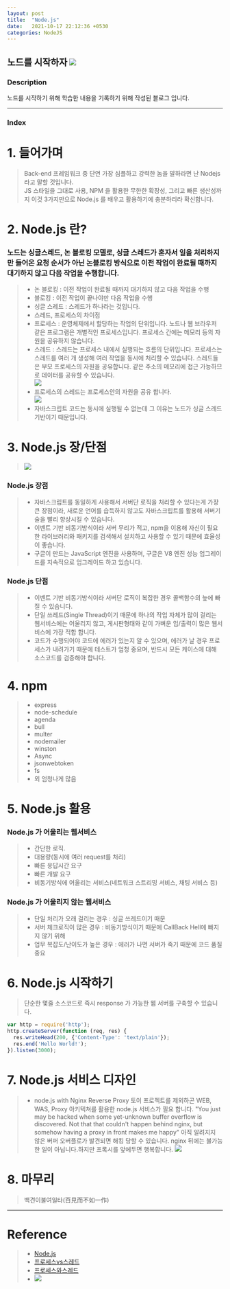 ```yaml
---
layout: post
title:  "Node.js"
date:   2021-10-17 22:12:36 +0530
categories: NodeJS
---
```

노드를 시작하자
[<img src="https://cdn.pixabay.com/photo/2015/04/23/17/41/node-js-736399_960_720.png">](https://cdn.pixabay.com/photo/2015/04/23/17/41/node-js-736399_960_720.png)
---
### Description
노드를 시작하기 위해 학습한 내용을 기록하기 위해 작성된 블로그 입니다.

---
### Index
# 1. 들어가며
> Back-end 프레임워크 중 단연 가장 심플하고 강력한 놈을 말하라면 난 Nodejs 라고 말할 것입니다. <br>
> JS 스타일을 그대로 사용, NPM 을 활용한 무한한 확장성, 그리고 빠른 생산성까지 이것 3가지만으로 Node.js 를 배우고 활용하기에 충분하리라 확신합니다.

# 2. Node.js 란?
### 노드는 싱글스레드, 논 블로킹 모델로, 싱글 스레드가 혼자서 일을 처리하지만 들어온 요청 순서가 아닌 논블로킹 방식으로 이전 작업이 완료될 때까지 대기하지 않고 다음 작업을 수행합니다.
> - 논 블로킹 : 이전 작업이 완료될 때까지 대기하지 않고 다음 작업을 수행<br>
> - 블로킹 : 이전 작업이 끝나야만 다음 작업을 수행<br>
> - 싱글 스레드 : 스레드가 하나라는 것입니다.<br>
> - 스레드, 프로세스의 차이점<br>
> - 프로세스 : 운영체제에서 할당하는 작업의 단위입니다. 노드나 웹 브라우저 같은 프로그램은 개별적인 프로세스입니다. 프로세스 간에는 메모리 등의 자원을 공유하지 않습니다.<br>
> - 스레드 : 스레드는 프로세스 내에서 실행되는 흐름의 단위입니다. 프로세스는 스레드를 여러 개 생성해 여러 작업을 동시에 처리할 수 있습니다. 스레드들은 부모 프로세스의 자원을 공유합니다. 같은 주소의 메모리에 접근 가능하므로 데이터를 공유할 수 있습니다.<br>
> [<img src="https://gmlwjd9405.github.io/images/os-process-and-thread/process.png">](https://gmlwjd9405.github.io/images/os-process-and-thread/process.png)
> - 프로세스의 스레드는 프로세스안의 자원을 공유 합니다.<br>
> [<img src="https://media.vlpt.us/images/raejoonee/post/b91490ed-c67b-407d-8fea-a8d6fdb22559/104.png">](https://media.vlpt.us/images/raejoonee/post/b91490ed-c67b-407d-8fea-a8d6fdb22559/104.png)
> - 자바스크립트 코드는 동시에 실행될 수 없는데 그 이유는 노드가 싱글 스레드 기반이기 때문입니다.



# 3. Node.js 장/단점
> [<img src="https://media.vlpt.us/images/primadonna/post/2ea0074b-afa2-4f01-b3c6-dc5dccc9e1eb/image.png">](https://media.vlpt.us/images/primadonna/post/2ea0074b-afa2-4f01-b3c6-dc5dccc9e1eb/image.png)

### Node.js 장점
> - 자바스크립트를 동일하게 사용해서 서버단 로직을 처리할 수 있다는게 가장 큰 장점이라, 새로운 언어를 습득하지 않고도 자바스크립트를 활용해 서버기술을 빨리 향상시킬 수 있습니다. <br>
> - 이벤트 기반 비동기방식이라 서버 무리가 적고, npm을 이용해 자신이 필요한 라이브러리와 패키지를 검색해서 설치하고 사용할 수 있기 때문에 효율성이 좋습니다.<br>
> - 구글이 만드는 JavaScript 엔진을 사용하며, 구글은 V8 엔진 성능 업그레이드를 지속적으로 업그레이드 하고 있습니다.  

### Node.js 단점
> - 이벤트 기반 비동기방식이라 서버단 로직이 복잡한 경우 콜백함수의 늪에 빠질 수 있습니다.<br>
> - 단일 쓰레드(Single Thread)이기 때문에 하나의 작업 자체가 많이 걸리는 웹서비스에는 어울리지 않고, 게시판형태와 같이 가벼운 입/출력이 많은 웹서비스에 가장 적합 합니다.<br>
> - 코드가 수행되어야 코드에 에러가 있는지 알 수 있으며, 에러가 날 경우 프로세스가 내려가기 때문에 테스트가 엄청 중요며, 반드시 모든 케이스에 대해 소스코드를 검증해야 합니다.<br>
 
# 4. npm
> - express
> - node-schedule
> - agenda
> - bull
> - multer
> - nodemailer
> - winston
> - Async
> - jsonwebtoken
> - fs
> - 외 엄청나게 많음

# 5. Node.js 활용
### Node.js 가 어울리는 웹서비스
> - 간단한 로직.  <br>
> - 대용량(동시에 여러 request를 처리) <br>
> - 빠른 응답시간 요구 <br>
> - 빠른 개발 요구 <br>
> - 비동기방식에 어울리는 서비스(네트워크 스트리밍 서비스, 채팅 서비스 등) <br>
 
### Node.js 가 어울리지 않는 웹서비스
> - 단일 처리가 오래 걸리는 경우 : 싱글 쓰레드이기 때문 <br>
> - 서버 체크로직이 많은 경우 : 비동기방식이기 때문에 CallBack Hell에 빠지지 않기 위해 <br>
> - 업무 복잡도/난이도가 높은 경우 : 에러가 나면 서버가 죽기 때문에 코드 품질 중요

# 6. Node.js 시작하기
> 단순한 몇줄 소스코드로 즉시 response 가 가능한 웹 서버를 구축할 수 있습니다.
```javascript
var http = require('http');
http.createServer(function (req, res) {
  res.writeHead(200, {'Content-Type': 'text/plain'});
  res.end('Hello World!');
}).listen(3000);
```

# 7. Node.js 서비스 디자인
> * node.js with Nginx Reverse Proxy 
> 토이 프로젝트를 제외하곤 WEB, WAS, Proxy 아키텍쳐를 활용한 node.js 서비스가 필요 합니다.
> "You just may be hacked when some yet-unknown buffer overflow is discovered. Not that that couldn't happen behind nginx, but somehow having a proxy in front makes me happy"
> 아직 알려지지 않은 버퍼 오버플로가 발견되면 해킹 당할 수 있습니다. nginx 뒤에는 불가능한 일이 아닙니다.하지만 프록시를 앞에두면 행복합니다.
> [<img src="https://assets.digitalocean.com/articles/nodejs/node_diagram.png">](https://www.digitalocean.com/community/tutorials/how-to-set-up-a-node-js-application-for-production-on-ubuntu-14-04)

# 8. 마무리
> 백견이불여일타(百見而不如一作)
---

# Reference
> - [Node.js]
> - [프로세스vs스레드]
> - [프로세스와스레드]
> - [<img src="https://thebook.io/img/covers/cover_080229.jpg">](https://thebook.io/img/covers/cover_080229.jpg)




[Node.js]: https://nodejs.org/ko/
[프로세스와스레드]: https://gmlwjd9405.github.io/2018/09/14/process-vs-thread.html
[프로세스vs스레드]: https://velog.io/@raejoonee/%ED%94%84%EB%A1%9C%EC%84%B8%EC%8A%A4%EC%99%80-%EC%8A%A4%EB%A0%88%EB%93%9C%EC%9D%98-%EC%B0%A8%EC%9D%B4




